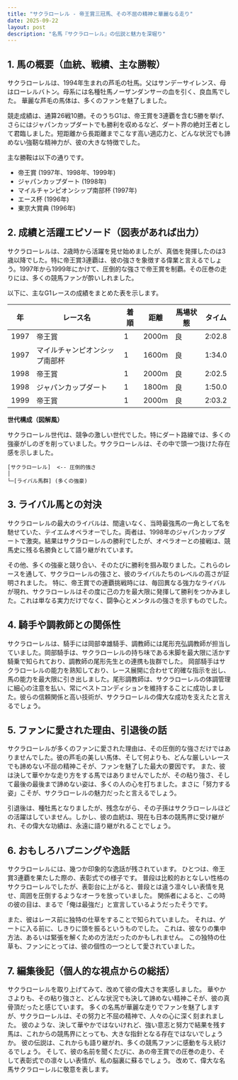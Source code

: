 ```yaml
---
title: "サクラローレル - 帝王賞三冠馬、その不屈の精神と華麗なる走り"
date: 2025-09-22
layout: post
description: "名馬『サクラローレル』の伝説と魅力を深堀り"
---
```


## 1. 馬の概要（血統、戦績、主な勝鞍）

サクラローレルは、1994年生まれの芦毛の牡馬。父はサンデーサイレンス、母はローレルバトン。母系には名種牡馬ノーザンダンサーの血を引く、良血馬でした。  華麗な芦毛の馬体は、多くのファンを魅了しました。

競走成績は、通算26戦10勝。そのうちG1は、帝王賞を3連覇を含む5勝を挙げ、さらにはジャパンカップダートでも勝利を収めるなど、ダート界の絶対王者として君臨しました。短距離から長距離までこなす高い適応力と、どんな状況でも諦めない強靭な精神力が、彼の大きな特徴でした。

主な勝鞍は以下の通りです。

* 帝王賞 (1997年、1998年、1999年)
* ジャパンカップダート (1998年)
* マイルチャンピオンシップ南部杯 (1997年)
* エース杯 (1996年)
* 東京大賞典 (1996年)


## 2. 成績と活躍エピソード（図表があれば出力）

サクラローレルは、2歳時から活躍を見せ始めましたが、真価を発揮したのは3歳以降でした。特に帝王賞3連覇は、彼の強さを象徴する偉業と言えるでしょう。1997年から1999年にかけて、圧倒的な強さで帝王賞を制覇。その圧巻の走りには、多くの競馬ファンが酔いしれました。

以下に、主なG1レースの成績をまとめた表を示します。

| 年 | レース名           | 着順 | 距離 | 馬場状態 | タイム      |
|---|--------------------|-----|------|----------|------------|
| 1997 | 帝王賞             | 1   | 2000m| 良       | 2:02.8     |
| 1997 | マイルチャンピオンシップ南部杯 | 1   | 1600m| 良       | 1:34.0     |
| 1998 | 帝王賞             | 1   | 2000m| 良       | 2:02.5     |
| 1998 | ジャパンカップダート | 1   | 1800m| 良       | 1:50.0     |
| 1999 | 帝王賞             | 1   | 2000m| 良       | 2:03.2     |


**世代構成（図解風）**

サクラローレル世代は、競争の激しい世代でした。特にダート路線では、多くの強豪がしのぎを削っていました。サクラローレルは、その中で頭一つ抜けた存在感を示しました。


```
[サクラローレル]  <-- 圧倒的強さ
│
└─[ライバル馬群] (多くの強豪)
```


## 3. ライバル馬との対決

サクラローレルの最大のライバルは、間違いなく、当時最強馬の一角として名を馳せていた、テイエムオペラオーでした。両者は、1998年のジャパンカップダートで激突。結果はサクラローレルの勝利でしたが、オペラオーとの接戦は、競馬史に残る名勝負として語り継がれています。

その他、多くの強豪と競り合い、そのたびに勝利を掴み取りました。これらのレースを通して、サクラローレルの強さと、彼のライバルたちのレベルの高さが証明されました。  特に、帝王賞での連覇挑戦時には、毎回異なる強力なライバルが現れ、サクラローレルはその度に己の力を最大限に発揮して勝利をつかみました。これは単なる実力だけでなく、闘争心とメンタルの強さを示すものでした。


## 4. 騎手や調教師との関係性

サクラローレルは、騎手には岡部幸雄騎手、調教師には尾形充弘調教師が担当していました。岡部騎手は、サクラローレルの持ち味である末脚を最大限に活かす騎乗で知られており、調教師の尾形先生との連携も抜群でした。  岡部騎手はサクラローレルの能力を熟知しており、レース展開に合わせて的確な指示を出し、馬の能力を最大限に引き出しました。尾形調教師は、サクラローレルの体調管理に細心の注意を払い、常にベストコンディションを維持することに成功しました。彼らの信頼関係と高い技術が、サクラローレルの偉大な成功を支えたと言えるでしょう。


## 5. ファンに愛された理由、引退後の話

サクラローレルが多くのファンに愛された理由は、その圧倒的な強さだけではありませんでした。彼の芦毛の美しい馬体、そして何よりも、どんな厳しいレースでも諦めない不屈の精神こそが、ファンを魅了した最大の要因です。  また、彼は決して華やかな走り方をする馬ではありませんでしたが、その粘り強さ、そして最後の最後まで諦めない姿は、多くの人の心を打ちました。まさに「努力する姿」こそが、サクラローレルの魅力だったと言えるでしょう。

引退後は、種牡馬となりましたが、残念ながら、その子孫はサクラローレルほどの活躍はしていません。しかし、彼の血統は、現在も日本の競馬界に受け継がれ、その偉大な功績は、永遠に語り継がれることでしょう。


## 6. おもしろハプニングや逸話

サクラローレルには、幾つか印象的な逸話が残されています。  ひとつは、帝王賞3連覇を果たした際の、表彰式での様子です。  普段は比較的おとなしい性格のサクラローレルでしたが、表彰台に上がると、普段とは違う凛々しい表情を見せ、周囲を圧倒するようなオーラを放っていました。  関係者によると、この時の彼の目は、まるで「俺は最強だ」と宣言しているようだったそうです。

また、彼はレース前に独特の仕草をすることで知られていました。  それは、ゲートに入る前に、しきりに頭を振るというものでした。  これは、彼なりの集中方法、あるいは緊張を解くための方法だったのかもしれません。  この独特の仕草も、ファンにとっては、彼の個性の一つとして愛されていました。


## 7. 編集後記（個人的な視点からの総括）

サクラローレルを取り上げてみて、改めて彼の偉大さを実感しました。  華やかさよりも、その粘り強さと、どんな状況でも決して諦めない精神こそが、彼の真骨頂だったと感じています。  多くの名馬が華麗な走りでファンを魅了しますが、サクラローレルは、その努力と不屈の精神で、人々の心に深く刻まれました。  彼のような、決して華やかではないけれど、強い意志と努力で結果を残す馬は、これからの競馬界にとっても、大きな指針となる存在ではないでしょうか。  彼の伝説は、これからも語り継がれ、多くの競馬ファンに感動を与え続けるでしょう。  そして、彼の名前を聞くたびに、あの帝王賞での圧巻の走り、そして表彰式での凛々しい表情が、私の脳裏に蘇るでしょう。  改めて、偉大な名馬サクラローレルに敬意を表します。
